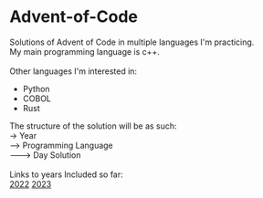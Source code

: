 # Advent-of-Code
Solutions of Advent of Code in multiple languages I'm practicing.\
My main programming language is c++.\
\
Other languages I'm interested in:
- Python
- COBOL
- Rust 

The structure of the solution will be as such:\
-> Year\
--> Programming Language\
---> Day Solution\
\
Links to years Included so far:\
[2022](https://adventofcode.com/2022)
[2023](https://adventofcode.com/2023)

